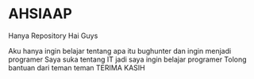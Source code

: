 # AHSIAAP
Hanya Repository
Hai Guys

Aku hanya ingin belajar tentang apa itu bughunter dan ingin menjadi programer 
Saya suka tentang IT jadi saya ingin belajar programer
Tolong bantuan dari teman teman
TERIMA KASIH

